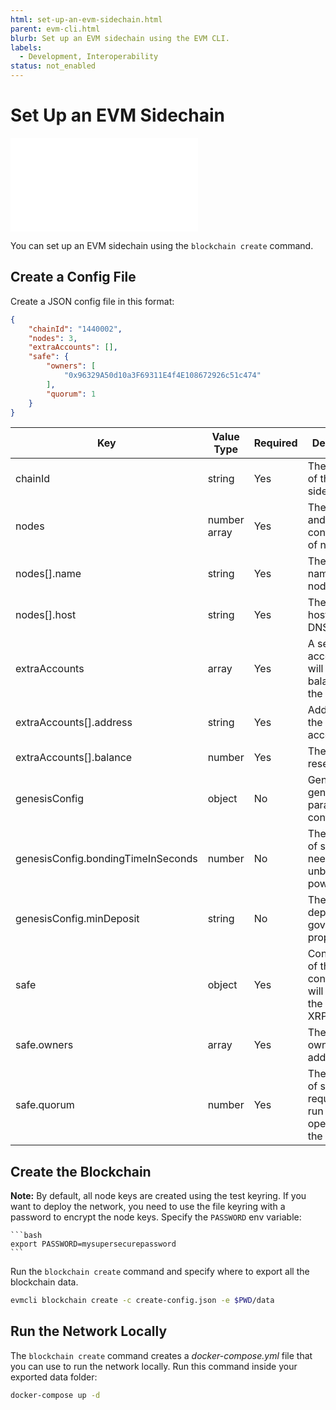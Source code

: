 ```yaml
---
html: set-up-an-evm-sidechain.html
parent: evm-cli.html
blurb: Set up an EVM sidechain using the EVM CLI.
labels:
  - Development, Interoperability
status: not_enabled
---
```

# Set Up an EVM Sidechain

<embed src="/snippets/_evm-sidechain-disclaimer.md" />

You can set up an EVM sidechain using the `blockchain create` command.

## Create a Config File

Create a JSON config file in this format:

```json
{
    "chainId": "1440002",
    "nodes": 3,
    "extraAccounts": [],
    "safe": {
        "owners": [
            "0x96329A50d10a3F69311E4f4E108672926c51c474"
        ],
        "quorum": 1
    }
}
```


| Key | Value Type | Required | Description | Example |
|-----|------------|----------|-------------|---------|
| chainId | string | Yes | The chain ID of the EVM sidechain. | `1440001` |
| nodes | number <br /> array | Yes | The amount and configuration of nodes. | `3` <br /> `[{name: "node-0", host: "node-0.peersyst.tech"}]` |
| nodes[].name | string | Yes | The public name of the node. | `"node-0"` |
| nodes[].host | string | Yes | The node host IP or DNS. | `"node-0.peersyst.tech"` |
| extraAccounts | array | Yes | A set of accounts that will reserve balances in the genesis. | `[{ address: "0x0000000000000000000000000000000000000000", balance: 500 }]` |
| extraAccounts[].address | string | Yes | Addresses of the reserve accounts. | `"0x0000000000000000000000000000000000000000"` |
| extraAccounts[].balance | number | Yes | The amount reserved. | `500` |
| genesisConfig | object | No | General genesis paramater configuration. | |
| genesisConfig.bondingTimeInSeconds | number | No | The number of seconds needed to unbound PoA power. | `172800` |
| genesisConfig.minDeposit | string | No | The minimum deposit for a governance proposal. | `"1000000000000000000axrp"` |
| safe | object | Yes | Configuration of the safe contract that will hold all the issuing XRP. | |
| safe.owners | array | Yes | The safe owner addresses. | `["0x0000000000000000000000000000000000000000"]` |
| safe.quorum | number | Yes | The number of signatures required to run an operation in the safe. | `1` |


## Create the Blockchain

**Note:** By default, all node keys are created using the test keyring. If you want to deploy the network, you need to use the file keyring with a password to encrypt the node keys. Specify the `PASSWORD` env variable:

    ```bash
    export PASSWORD=mysupersecurepassword
    ```

Run the `blockchain create` command and specify where to export all the blockchain data.

```bash
evmcli blockchain create -c create-config.json -e $PWD/data
```


## Run the Network Locally

The `blockchain create` command creates a _docker-compose.yml_ file that you can use to run the network locally. Run this command inside your exported data folder:

```bash
docker-compose up -d
```
